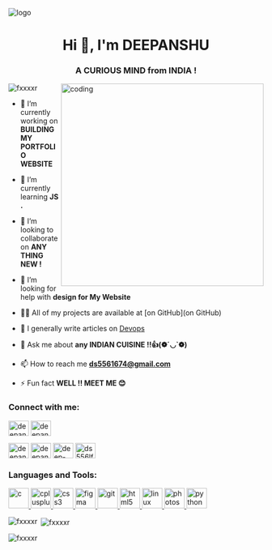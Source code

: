 ![logo](file:///C:/Users/hp/Desktop/coding/c%20tutorials/GIT-PRO-min.png)
<h1 align="center">Hi 👋, I'm DEEPANSHU </h1>
<h3 align="center">A CURIOUS MIND from INDIA ! </h3>
<img align ="right" alt="coding" width = "400" src="https://www.bing.com/th/id/OGC.f841ac2befaedda240c55a06b23b33ec?pid=1.7&rurl=https%3a%2f%2fmiro.medium.com%2fmax%2f1600%2f0*C-cPP9D2MIyeexAT.gif&ehk=MovqtbBPxikWiRUkqLOAmqYT1WSb85bwZvNSwzysO3c%3d">
<p align="left"> <img src="https://komarev.com/ghpvc/?username=fxxxxr&label=Profile%20views&color=0e75b6&style=flat" alt="fxxxxr" /> </p>

- 🔭 I’m currently working on **BUILDING MY PORTFOLIO WEBSITE**

- 🌱 I’m currently learning **JS .**

- 👯 I’m looking to collaborate on **ANY THING NEW !**

- 🤝 I’m looking for help with **design for My Website**

- 👨‍💻 All of my projects are available at [on GitHub](on GitHub)

- 📝 I generally write articles on [Devops](Devops)

- 💬 Ask me about **any INDIAN CUISINE !!👍(❁´◡`❁)**

- 📫 How to reach me **ds5561674@gmail.com**

- ⚡ Fun fact **WELL !! MEET ME 😊**

<h3 align="left">Connect with me:</h3>
<p align="left">
<a href="https://twitter.com/deepanshug55402" target="blank"><img align="center" src="https://th.bing.com/th/id/R.08c18dd58ae6136d144943a48cb039d3?rik=a2FKER9gjmFX2A&pid=ImgRaw&r=0" alt="deepanshug55402" height="30" width="40" /></a>
<a href="https://linkedin.com/in/deepanshu singh gautam" target="blank"><img align="center" src="https://th.bing.com/th/id/OIP.b5oDvUVU5UVN4cefTJGq3wHaHa?pid=ImgDet&rs=1" alt="deepanshu singh gautam" height="30" width="40" /></a>

<a href="https://instagram.com/deepanshu07.in" target="blank"><img align="center" src="https://th.bing.com/th/id/OIP.s0di0T2Im6UlsWGC_3zYjQHaHa?w=193&h=193&c=7&r=0&o=5&dpr=1.5&pid=1.7" alt="deepanshu07.in" height="30" width="40" /></a>
<a href="https://www.behance.net/deepanshu singh" target="blank"><img align="center" src="https://th.bing.com/th/id/R.a6fb80281c115cecff2f2a8c51d2cfa3?rik=wmQeQOqy99PheQ&pid=ImgRaw&r=0" alt="deepanshu singh" height="30" width="40" /></a>
<a href="https://www.leetcode.com/deep-anshu_singh6" target="blank"><img align="center" src="https://th.bing.com/th/id/OIP.6Lt6wo_JMm_ns7WLeIfiZwAAAA?pid=ImgDet&w=400&h=400&rs=1" alt="deep-anshu_singh6" height="30" width="40" /></a>
<a href="https://auth.geeksforgeeks.org/user/ds556lf1f" target="blank"><img align="center" src="https://th.bing.com/th/id/R.53960116faa5eb68e084fa726fe714fe?rik=Dm%2fcRXffDfYJTQ&pid=ImgRaw&r=0" alt="ds556lf1f" height="30" width="40" /></a>
</p>

<h3 align="left">Languages and Tools:</h3>
<p align="left">
  <a href="https://www.cprogramming.com/" target="_blank" rel="noreferrer"> <img src="https://th.bing.com/th/id/R.c3d00838ee827eea7a693a15d44f9d11?rik=meXoFYGa3%2bwUtg&pid=ImgRaw&r=0" alt="c" width="40" height="40"/> </a> 
  <a href="https://www.w3schools.com/cpp/" target="_blank" rel="noreferrer"> <img src="https://w7.pngwing.com/pngs/46/626/png-transparent-c-logo-the-c-programming-language-computer-icons-computer-programming-source-code-programming-miscellaneous-template-blue.png" alt="cplusplus" width="40" height="40"/> </a>
  <a href="https://www.w3schools.com/css/" target="_blank" rel="noreferrer"> <img src="https://th.bing.com/th/id/R.b40bc00f9942b432528f2c29971777ed?rik=ABW8meR9D5qQpQ&pid=ImgRaw&r=0" alt="css3" width="40" height="40"/> </a> <a href="https://www.figma.com/" target="_blank" rel="noreferrer"> <img src="https://www.vectorlogo.zone/logos/figma/figma-icon.svg" alt="figma" width="40" height="40"/> </a> 
  <a href="https://git-scm.com/" target="_blank" rel="noreferrer"> <img src="https://www.vectorlogo.zone/logos/git-scm/git-scm-icon.svg" alt="git" width="40" height="40"/> </a>
  <a href="https://www.w3.org/html/" target="_blank" rel="noreferrer"> <img src="https://th.bing.com/th/id/R.dec0eac5e931cc6fc5029a8ab9315568?rik=MIngxCkI4MXFMg&pid=ImgRaw&r=0" alt="html5" width="40" height="40"/> </a> 
  <a href="https://www.linux.org/" target="_blank" rel="noreferrer"> <img src="https://th.bing.com/th/id/OIP.Cc4Tb5Aa6x6MZrkn7eqAhgHaIL?pid=ImgDet&rs=1" alt="linux" width="40" height="40"/> </a> 
  <a href="https://www.photoshop.com/en" target="_blank" rel="noreferrer"> <img src="https://th.bing.com/th/id/R.829ba0348008c26688ae4e234c127f07?rik=GNVWcBWg4nvsww&riu=http%3a%2f%2fpngimg.com%2fuploads%2fphotoshop%2fphotoshop_PNG56.png&ehk=kzpasgSGIpIzllQWXVKjyM1kCW42tK9Iq1WGaMFWK8U%3d&risl=&pid=ImgRaw&r=0" alt="photoshop" width="40" height="40"/> </a> 
  <a href="https://www.python.org" target="_blank" rel="noreferrer"> <img src="https://th.bing.com/th/id/OIP.lZHtgsqo0gww25bLcpjTqQD6D5?pid=ImgDet&rs=1" alt="python" width="40" height="40"/> </a> </p>

<p><img align="left" src="https://github-readme-stats.vercel.app/api/top-langs?username=fxxxxr&show_icons=true&locale=en&layout=compact" alt="fxxxxr" /></p>

<p>&nbsp;<img align="center" src="https://github-readme-stats.vercel.app/api?username=fxxxxr&show_icons=true&locale=en" alt="fxxxxr" /></p>

<p><img align="center" src="https://github-readme-streak-stats.herokuapp.com/?user=fxxxxr&" alt="fxxxxr" /></p>

